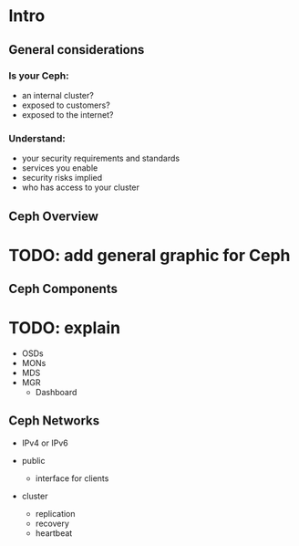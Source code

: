 <!-- .slide: data-state="section-break" id="section-break-2" data-timing="10s" -->
# Intro


<!-- .slide: data-state="normal" id="intro-1" data-timing="20s" data-menu-title="General considerations" -->
## General considerations

### Is your Ceph:
* an internal cluster?
* exposed to customers?
* exposed to the internet?

### Understand:
* your security requirements and standards
* services you enable
* security risks implied
* who has access to your cluster


<!-- .slide: data-state="normal" id="intro-2" data-timing="20s" data-menu-title="Ceph Overview" -->
## Ceph Overview 
# TODO: add general graphic for Ceph


<!-- .slide: data-state="normal" id="intro-3" data-timing="20s" data-menu-title="Ceph Components" -->
## Ceph Components

# TODO: explain

* OSDs
* MONs
* MDS
* MGR
  * Dashboard


<!-- .slide: data-state="normal" id="intro-3" data-timing="20s" data-menu-title="Ceph Networks" -->
## Ceph Networks

* IPv4 or IPv6

* public
  * interface for clients

* cluster
  * replication
  * recovery
  * heartbeat
